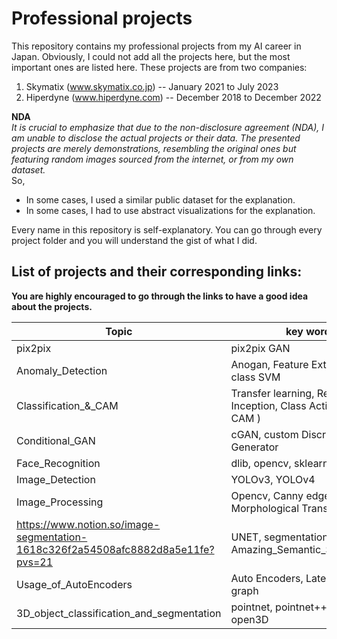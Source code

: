 # Professional projects
This repository contains my professional projects from my AI career in Japan. Obviously, I could not add all the projects here, but the most important ones are listed here. These projects are from two companies:
1. Skymatix (www.skymatix.co.jp) -- January 2021 to July 2023
2. Hiperdyne (www.hiperdyne.com) -- December 2018 to December 2022

**NDA**<br>
*It is crucial to emphasize that due to the non-disclosure agreement (NDA), I am unable to disclose the actual projects or their data. The presented projects are merely demonstrations, resembling the original ones but featuring random images sourced from the internet, or from my own dataset.*<br>
So,
- In some cases, I used a similar public dataset for the explanation.
- In some cases, I had to use abstract visualizations for the explanation.


Every name in this repository is self-explanatory. You can go through every project folder and you will understand the gist of what I did. <br>
## List of projects and their corresponding links:
**You are highly encouraged to go through the links to have a good idea about the projects.**

| Topic | key words |  |
| --- | --- | --- |
| pix2pix | pix2pix GAN | https://github.com/MuhammadAli013/Professional_Projects/tree/main/pix2pix |
| Anomaly_Detection | Anogan, Feature Extraction, One class SVM | https://github.com/MuhammadAli013/Professional_Projects/tree/main/Anomaly_Detection |
| Classification_&_CAM | Transfer learning, Resnet, VGG, Inception, Class Activation Map ( CAM ) | https://github.com/MuhammadAli013/Professional_Projects/tree/main/Classification_and_CAM |
| Conditional_GAN | cGAN, custom Discriminator - Generator | https://github.com/MuhammadAli013/Professional_Projects/tree/main/Conditional_GAN |
| Face_Recognition | dlib, opencv, sklearn, SVM | https://github.com/MuhammadAli013/Professional_Projects/tree/main/Face_Recognition |
| Image_Detection | YOLOv3, YOLOv4 | https://github.com/MuhammadAli013/Professional_Projects/tree/main/Image_Detection |
| Image_Processing | Opencv, Canny edge, Morphological Transformation | https://github.com/MuhammadAli013/Professional_Projects/tree/main/Image_Processing |
| https://www.notion.so/image-segmentation-1618c326f2a54508afc8882d8a5e11fe?pvs=21 | UNET, segmentation_models, Amazing_Semantic_Segmentation | https://github.com/MuhammadAli013/Professional_Projects/tree/main/Image_Segmentation |
| Usage_of_AutoEncoders | Auto Encoders, Latent space graph | https://github.com/MuhammadAli013/Professional_Projects/tree/main/Usage_of_AutoEncoders |
| 3D_object_classification_and_segmentation | pointnet, pointnet++ , PCL, open3D | https://github.com/MuhammadAli013/Professional_Projects/tree/main/3D_object_classification_and_segmentation |
